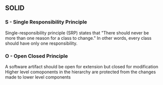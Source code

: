 ## SOLID

### S - Single Responsibility Principle
Single-responsibility principle (SRP) states that "There should never be more than one reason for a class to change." In other words, every class should have only one responsibility.  

### O - Open Closed Principle
A software artifact should be open for extension but closed for modification
Higher level comoponents in the hierarchy are protected from the changes made to lower level components

